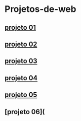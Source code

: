 # Projetos-de-web

## [projeto 01]( https://phamelajulia.github.io/projeto-01/)

## [projeto 02](https://phamelajulia.github.io/projeto-02/)

## [projeto 03](https://phamelajulia.github.io/projeto-03/)

## [projeto 04](https://phamelajulia.github.io/projeto-04/)

## [projeto 05]( https://phamelajulia.github.io/projeto-05/)

## [projeto 06](
